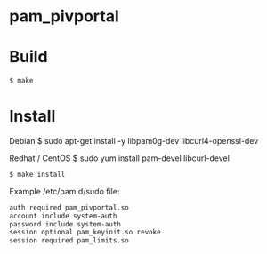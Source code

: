 pam_pivportal
==================


Build
====

```bash
$ make
```

Install
====

Debian
$ sudo apt-get install -y libpam0g-dev libcurl4-openssl-dev

Redhat / CentOS
$ sudo yum install pam-devel libcurl-devel

```bash
$ make install
```

Example /etc/pam.d/sudo file:

```bash
auth required pam_pivportal.so
account include system-auth
password include system-auth
session optional pam_keyinit.so revoke
session required pam_limits.so
```